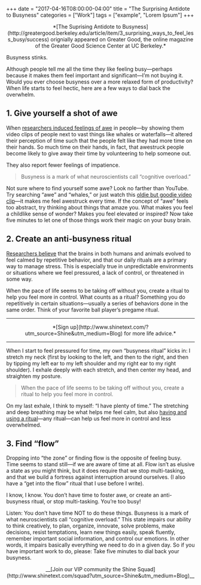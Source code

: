 +++
  date = "2017-04-16T08:00:00-04:00"
  title = "The Surprising Antidote to Busyness"
  categories = ["Work"]
  tags = ["example", "Lorem Ipsum"]
+++



<center> *[The Suprising Antidote to Busyness](http://greatergood.berkeley.edu/article/item/3_surprising_ways_to_feel_less_busy/success) orignially appeared on Greater Good, the online magazine of the Greater Good Science Center at UC Berkeley.* </center>

<span class="dropcap">B</span>usyness stinks.

Although people tell me all the time they like feeling busy—perhaps because it makes them feel important and significant—I’m not buying it. Would you ever choose busyness over a more relaxed form of productivity? When life starts to feel hectic, here are a few ways to dial back the overwhelm.

## 1. Give yourself a shot of awe

When [researchers induced feelings of awe](http://pss.sagepub.com/content/23/10/1130.short) in people—by showing them video clips of people next to vast things like whales or waterfalls—it altered their perception of time such that the people felt like they had more time on their hands. So much time on their hands, in fact, that awestruck people become likely to give away their time by volunteering to help someone out. 

They also report fewer feelings of impatience.

> Busyness is a mark of what neuroscientists call “cognitive overload.”
> 

Not sure where to find yourself some awe? Look no farther than YouTube. Try searching “awe” and “whales,” or just watch this [oldie but goodie video clip](https://www.youtube.com/watch?v=jA3A5RQB1Lk)—it makes me feel awestruck every time. If the concept of “awe” feels too abstract, try thinking about things that amaze you. What makes you feel a childlike sense of wonder? Makes you feel elevated or inspired? Now take five minutes to let one of those things work their magic on your busy brain.

## 2. Create an anti-busyness ritual

[Researchers believe](http://www.sciencedirect.com/science/article/pii/S0149763410001314) that the brains in both humans and animals evolved to feel calmed by repetitive behavior, and that our daily rituals are a primary way to manage stress. This is especially true in unpredictable environments or situations where we feel pressured, a lack of control, or threatened in some way.

When the pace of life seems to be taking off without you, create a ritual to help you feel more in control. What counts as a ritual? Something you do repetitively in certain situations—usually a series of behaviors done in the same order. Think of your favorite ball player’s pregame ritual.

---

<center>*[Sign up](http://www.shinetext.com/?utm_source=Shine&utm_medium=Blog) for more life advice.* </center>

---

When I start to feel pressured for time, my own “busyness ritual” kicks in: I stretch my neck (first by looking to the left, and then to the right, and then by tipping my left ear to my left shoulder and my right ear to my right shoulder). I exhale deeply with each stretch, and then center my head, and straighten my posture. 

> When the pace of life seems to be taking off without you, create a ritual to help you feel more in control.
> 

On my last exhale, I think to myself: “I have plenty of time.” The stretching and deep breathing may be what helps me feel calm, but also [having and using a ritual](http://www.sciencedaily.com/releases/2011/09/110922093324.htm)—any ritual—can help us feel more in control and less overwhelmed.

## 3. Find “flow”

Dropping into “the zone” or finding flow is the opposite of feeling busy. Time seems to stand still—if we are aware of time at all. Flow isn’t as elusive a state as you might think, but it does require that we stop multi-tasking, and that we build a fortress against interruption around ourselves. (I also have a “get into the flow” ritual that I use before I write).

I know, I know. You don’t have time to foster awe, or create an anti-busyness ritual, or stop multi-tasking. You’re too busy!

Listen: You don’t have time NOT to do these things. Busyness is a mark of what neuroscientists call “cognitive overload.” This state impairs our ability to think creatively, to plan, organize, innovate, solve problems, make decisions, resist temptations, learn new things easily, speak fluently, remember important social information, and control our emotions. In other words, it impairs basically everything we need to do in a given day. So if you have important work to do, please: Take five minutes to dial back your busyness.

<center>__[Join our VIP community the Shine Squad](http://www.shinetext.com/squad?utm_source=Shine&utm_medium=Blog)__</center>

<div class="pubexchange_module" id="pubexchange_below_content" data-pubexchange-module-id="2323"></div>

<script>(function(w, d, s, id) {
  w.PUBX=w.PUBX || {pub: "shine_text", discover: false, lazy: true};
  var js, pjs = d.getElementsByTagName(s)[0];
  if (d.getElementById(id)) return;
  js = d.createElement(s); js.id = id; js.async = true;
  js.src = "//main.pubexchange.com/loader.min.js";
  pjs.parentNode.insertBefore(js, pjs);
}(window, document, "script", "pubexchange-jssdk"));</script>
